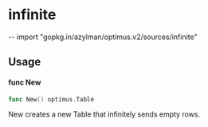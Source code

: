 # infinite
--
    import "gopkg.in/azylman/optimus.v2/sources/infinite"


## Usage

#### func  New

```go
func New() optimus.Table
```
New creates a new Table that infinitely sends empty rows.
